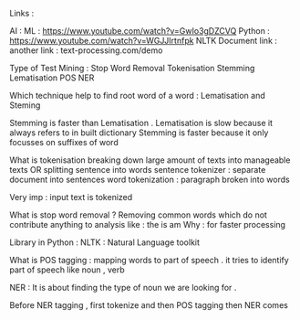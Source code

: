 Links : 

AI :
ML : https://www.youtube.com/watch?v=GwIo3gDZCVQ
Python : https://www.youtube.com/watch?v=WGJJIrtnfpk
NLTK Document link :
another link : text-processing.com/demo


Type of Test Mining : 
Stop Word Removal 
Tokenisation
Stemming
Lematisation
POS
NER


Which technique help to find root word of a word : 
Lematisation and Steming

Stemming is faster than Lematisation . 
Lematisation is slow because it always refers to in built dictionary 
Stemming is faster because it only focusses on suffixes of word 

What is tokenisation 
breaking down large amount of texts into manageable texts OR splitting sentence into words
sentence tokenizer : separate document into sentences
word tokenization : paragraph broken into words

Very imp : input text is tokenized 

What is stop word removal ?
Removing common words which do not contribute anything to analysis like : the is am 
Why : for faster processing 

Library in Python : NLTK : Natural Language toolkit

What is POS tagging : mapping words to part of speech . it tries to identify part of speech like noun , verb

NER : It is about finding the type of noun we are looking for .

Before NER tagging , first tokenize and then POS tagging then NER comes